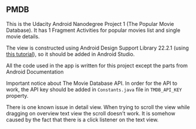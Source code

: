 PMDB
---------

This is the Udacity Android Nanodegree Project 1 (The Popular Movie Database).
It has 1 Fragment Activities for popular movies list and single movie details.

The view is constructed using Android Design Support Library 22.2.1 (using [this tutorial](http://inthecheesefactory.com/blog/android-design-support-library-codelab/en)), so it should be added in Android Studio.

All the code used in the app is written for this project except the parts from Android Documentation

Important notice about The Movie Database API.
In order for the API to work, the API key should be added in `Constants.java` file in `TMDB_API_KEY` property.

There is one known issue in detail view. When trying to scroll the view while dragging on overview text view the scroll doesn't work.
It is somehow caused by the fact that there is a click listener on the text view.


